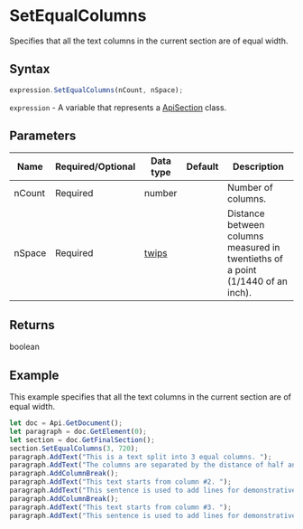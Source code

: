 # SetEqualColumns

Specifies that all the text columns in the current section are of equal width.

## Syntax

```javascript
expression.SetEqualColumns(nCount, nSpace);
```

`expression` - A variable that represents a [ApiSection](../ApiSection.md) class.

## Parameters

| **Name** | **Required/Optional** | **Data type** | **Default** | **Description** |
| ------------- | ------------- | ------------- | ------------- | ------------- |
| nCount | Required | number |  | Number of columns. |
| nSpace | Required | [twips](../../Enumeration/twips.md) |  | Distance between columns measured in twentieths of a point (1/1440 of an inch). |

## Returns

boolean

## Example

This example specifies that all the text columns in the current section are of equal width.

```javascript editor-docx
let doc = Api.GetDocument();
let paragraph = doc.GetElement(0);
let section = doc.GetFinalSection();
section.SetEqualColumns(3, 720);
paragraph.AddText("This is a text split into 3 equal columns. ");
paragraph.AddText("The columns are separated by the distance of half an inch.");
paragraph.AddColumnBreak();
paragraph.AddText("This text starts from column #2. ");
paragraph.AddText("This sentence is used to add lines for demonstrative purposes.");
paragraph.AddColumnBreak();
paragraph.AddText("This text starts from column #3. ");
paragraph.AddText("This sentence is used to add lines for demonstrative purposes.");
```
